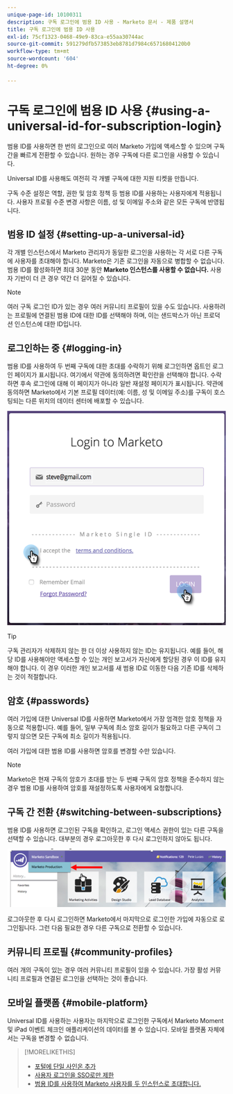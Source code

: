 ```yaml
---
unique-page-id: 10100311
description: 구독 로그인에 범용 ID 사용 - Marketo 문서 - 제품 설명서
title: 구독 로그인에 범용 ID 사용
exl-id: 75cf1323-0468-49e9-83ca-e55aa30744ac
source-git-commit: 591279dfb573853eb8781d7984c65716804120b0
workflow-type: tm+mt
source-wordcount: '604'
ht-degree: 0%

---
```


# 구독 로그인에 범용 ID 사용 {#using-a-universal-id-for-subscription-login}

범용 ID를 사용하면 한 번의 로그인으로 여러 Marketo 가입에 액세스할 수 있으며 구독 간을 빠르게 전환할 수 있습니다. 원하는 경우 구독에 다른 로그인을 사용할 수 있습니다.

Universal ID를 사용해도 여전히 각 개별 구독에 대한 지원 티켓을 만듭니다.

구독 수준 설정은 역할, 권한 및 암호 정책 등 범용 ID를 사용하는 사용자에게 적용됩니다. 사용자 프로필 수준 변경 사항은 이름, 성 및 이메일 주소와 같은 모든 구독에 반영됩니다.

## 범용 ID 설정 {#setting-up-a-universal-id}

각 개별 인스턴스에서 Marketo 관리자가 동일한 로그인을 사용하는 각 서로 다른 구독에 사용자를 초대해야 합니다. Marketo은 기존 로그인을 자동으로 병합할 수 없습니다. 범용 ID를 활성화하면 최대 30분 동안 **Marketo 인스턴스를 사용할 수 없습니다.** 사용자 기반이 더 큰 경우 약간 더 길어질 수 있습니다.

>[!NOTE]
>
>여러 구독 로그인 ID가 있는 경우 여러 커뮤니티 프로필이 있을 수도 있습니다. 사용하려는 프로필에 연결된 범용 ID에 대한 ID를 선택해야 하며, 이는 샌드박스가 아닌 프로덕션 인스턴스에 대한 ID입니다.

## 로그인하는 중 {#logging-in}

범용 ID를 사용하여 두 번째 구독에 대한 초대를 수락하기 위해 로그인하면 옵트인 로그인 페이지가 표시됩니다. 여기에서 약관에 동의하려면 확인란을 선택해야 합니다. 수락하면 후속 로그인에 대해 이 페이지가 아니라 일반 재설정 페이지가 표시됩니다. 약관에 동의하면 Marketo에서 기본 프로필 데이터(예: 이름, 성 및 이메일 주소)를 구독이 호스팅되는 다른 위치의 데이터 센터에 배포할 수 있습니다.

![](assets/new-login-reduced-hands-name.png)

>[!TIP]
>
>구독 관리자가 삭제하지 않는 한 더 이상 사용하지 않는 ID는 유지됩니다. 예를 들어, 해당 ID를 사용해야만 액세스할 수 있는 개인 보고서가 자신에게 할당된 경우 이 ID를 유지해야 합니다. 이 경우 이러한 개인 보고서를 새 범용 ID로 이동한 다음 기존 ID를 삭제하는 것이 적절합니다.

## 암호 {#passwords}

여러 가입에 대한 Universal ID를 사용하면 Marketo에서 가장 엄격한 암호 정책을 자동으로 적용합니다. 예를 들어, 일부 구독에 최소 암호 길이가 필요하고 다른 구독이 그렇지 않으면 모든 구독에 최소 길이가 적용됩니다.

여러 가입에 대한 범용 ID를 사용하면 암호를 변경할 수만 있습니다.

>[!NOTE]
>
>Marketo은 현재 구독의 암호가 초대를 받는 두 번째 구독의 암호 정책을 준수하지 않는 경우 범용 ID를 사용하여 암호를 재설정하도록 사용자에게 요청합니다.

## 구독 간 전환 {#switching-between-subscriptions}

범용 ID를 사용하면 로그인된 구독을 확인하고, 로그인 액세스 권한이 있는 다른 구독을 선택할 수 있습니다. 대부분의 경우 로그아웃한 후 다시 로그인하지 않아도 됩니다.

![](assets/image2016-11-3-15-3a10-3a16.png)

로그아웃한 후 다시 로그인하면 Marketo에서 마지막으로 로그인한 가입에 자동으로 로그인됩니다. 그런 다음 필요한 경우 다른 구독으로 전환할 수 있습니다.

## 커뮤니티 프로필 {#community-profiles}

여러 개의 구독이 있는 경우 여러 커뮤니티 프로필이 있을 수 있습니다. 가장 활성 커뮤니티 프로필과 연결된 로그인을 선택하는 것이 좋습니다.

## 모바일 플랫폼 {#mobile-platform}

Universal ID를 사용하는 사용자는 마지막으로 로그인한 구독에서 Marketo Moment 및 iPad 이벤트 체크인 애플리케이션의 데이터를 볼 수 있습니다. 모바일 플랫폼 자체에서는 구독을 변경할 수 없습니다.

>[!MORELIKETHIS]
>
>* [포털에 단일 사인온 추가](/help/marketo/product-docs/administration/additional-integrations/add-single-sign-on-to-a-portal.md)
>* [사용자 로그인을 SSO로만 제한](/help/marketo/product-docs/administration/additional-integrations/restrict-user-login-to-sso-only.md)
>* [범용 ID를 사용하여 Marketo 사용자를 두 인스턴스로 초대합니다.](https://nation.marketo.com/t5/Knowledgebase/Inviting-Marketo-Users-to-Two-Instances-with-Universal-ID-UID/ta-p/251122)

